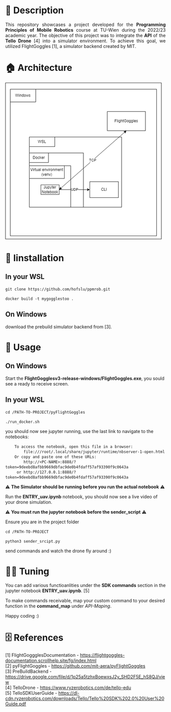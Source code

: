 # 📃 Description
<div style="text-align: justify"> 
This repository showcases a project developed for the <b>Programming Principles of Mobile Robotics</b> course at TU-Wien during the 2022/23 academic year. The objective of this project was to integrate the <b>API</b> of the <b>Tello Drone</b> [4] into a simulator environment. To achieve this goal, we utilized FlightGoggles [1], a simulator backend created by MIT.
</div>

# 🏠 Architecture
<div style="text-align: justify">
<img src="./docs/img/architecture.png">
</div>




# 💾 Iinstallation
## In your WSL 
<div style="text-align: justify">
</div>

```
git clone https://github.com/hofslu/ppmrob.git
```
```
docker build -t mygogglestoo .
```
## On Windows
<div style="text-align: justify">
download the prebuild simulator backend from [3].
</div>

# 🔧 Usage
## On Windows
Start the <b>FlightGogglesv3-release-windows/FlightGoggles.exe</b>, you sould see a ready to receive screen.

## In your WSL 
```
cd /PATH-TO-PROJECT/pyFlightGoggles
```
```
./run_docker.sh
```

you should now see jupyter running, use the last link to navigate to the notebooks:
```
    To access the notebook, open this file in a browser:
        file:///root/.local/share/jupyter/runtime/nbserver-1-open.html
    Or copy and paste one of these URLs:
        http://<PC-NAME>:8888/?token=9deebd8afbb9669dbfac9de0b4fdaff57af93390f9c0643a
     or http://127.0.0.1:8888/?token=9deebd8afbb9669dbfac9de0b4fdaff57af93390f9c0643a
```
⚠ **The Simulator should be running before you run the actual notebook** ⚠

Run the <b>ENTRY_uav.ipynb</b> notebook, you should now see a live video of your drone simulation.

⚠ **You must run the jupyter notebook before the sender_script** ⚠

Ensure you are in the project folder
```
cd /PATH-TO-PROJECT
```
```
python3 sender_srcipt.py
```
send commands and watch the drone fly around :)

# 👨‍💻 Tuning
You can add various functioanlities under the **SDK commands** section in the jupyter notebook <b>ENTRY_uav.ipynb</b>. [5]

To make commands receivable, map your custom command to your desired function in the **command_map** under *API-Maping*. 

Happy coding :)

# 🗄 References
 [1] FlightGoggglesDocumentation - https://flightgoggles-documentation.scrollhelp.site/fg/index.html<br>
 [2] pyFlightGoggles - https://github.com/mit-aera/pyFlightGoggles<br>
 [3] PreBuildBackend - https://drive.google.com/file/d/1p25a5tzhxBoewxsJ2y_SHD2F5E_hS8QJ/view<br>
 [4] TelloDrone - https://www.ryzerobotics.com/de/tello-edu<br>
 [5] TelloSDKUserGuide - https://dl-cdn.ryzerobotics.com/downloads/Tello/Tello%20SDK%202.0%20User%20Guide.pdf<br>
